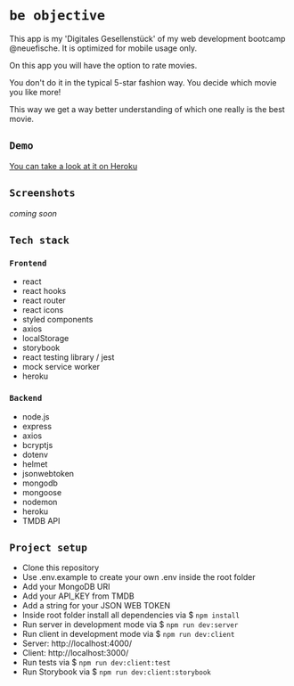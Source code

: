 # `be objective`

This app is my 'Digitales Gesellenstück' of my web development bootcamp @neuefische. It is optimized for mobile usage only.

On this app you will have the option to rate movies.

You don't do it in the typical 5-star fashion way. You decide which movie you like more!

This way we get a way better understanding of which one really is the best movie.

## `Demo`

[You can take a look at it on Heroku](https://capstone-project-heroku.herokuapp.com/)

## `Screenshots`

_coming soon_

## `Tech stack`

### `Frontend`

- react
- react hooks
- react router
- react icons
- styled components
- axios
- localStorage
- storybook
- react testing library / jest
- mock service worker
- heroku

### `Backend`

- node.js
- express
- axios
- bcryptjs
- dotenv
- helmet
- jsonwebtoken
- mongodb
- mongoose
- nodemon
- heroku
- TMDB API

## `Project setup`

- Clone this repository
- Use .env.example to create your own .env inside the root folder
- Add your MongoDB URI
- Add your API_KEY from TMDB
- Add a string for your JSON WEB TOKEN
- Inside root folder install all dependencies via $ `npm install`
- Run server in development mode via $ `npm run dev:server`
- Run client in development mode via $ `npm run dev:client`
- Server: http://localhost:4000/
- Client: http://localhost:3000/
- Run tests via $ `npm run dev:client:test`
- Run Storybook via $ `npm run dev:client:storybook`
